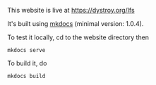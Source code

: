 
This website is live at https://dystroy.org/lfs

It's built using [mkdocs](https://www.mkdocs.org/) (minimal version: 1.0.4).

To test it locally, cd to the website directory then

	mkdocs serve

To build it, do

	mkdocs build

